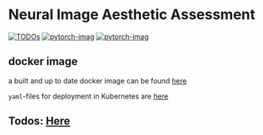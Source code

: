 # Neural Image Aesthetic Assessment

[![TODOs](https://badgen.net/https/api.tickgit.com/badgen/github.com/janpf/niaa)](https://www.tickgit.com/browse?repo=github.com/janpf/NIAA)
[![pytorch-imag](https://badgen.net/docker/size/janpf/niaa/pytorch-latest?icon=docker&label=pytorch)](hub.docker.com/repository/docker/janpf/niaa/tags)
[![pytorch-imag](https://badgen.net/docker/size/janpf/niaa/flask-latest?icon=docker&label=flask)](hub.docker.com/repository/docker/janpf/niaa/tags)

## docker image
a built and up to date docker image can be found [here](https://hub.docker.com/r/janpf/niaa)

`yaml`-files for deployment in Kubernetes are [here](k8s)

## Todos: [Here](https://www.tickgit.com/browse?repo=github.com/janpf/niaa)
